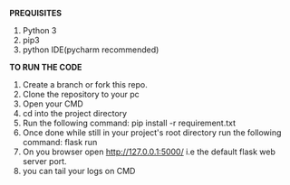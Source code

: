 **PREQUISITES**
1. Python 3
2. pip3
3. python IDE(pycharm recommended)

**TO RUN THE CODE**

1. Create a branch or fork this repo.
2. Clone the repository to your pc
3. Open your CMD
4. cd into the project directory
5. Run the following command: pip install -r requirement.txt
6. Once done while still in your project's root directory run the following command: flask run
7. On you browser open http://127.0.0.1:5000/ i.e the default flask web server port.
8. you can tail your logs on CMD



